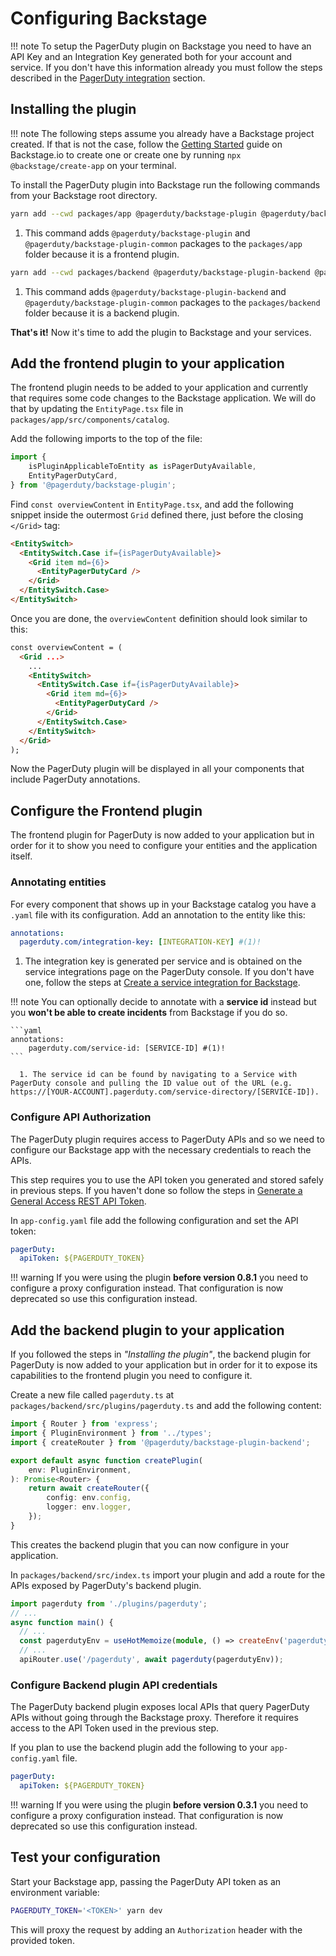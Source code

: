 # Configuring Backstage

!!! note
    To setup the PagerDuty plugin on Backstage you need to have an API Key and an Integration Key generated both for your account and service. If you don't have this information already you must follow the steps described in the [PagerDuty integration](/getting-started/pagerduty) section.

## Installing the plugin

!!! note
    The following steps assume you already have a Backstage project created. If that is not the case, follow the [Getting Started](https://backstage.io/docs/getting-started/) guide on Backstage.io to create one or create one by running `npx @backstage/create-app` on your terminal.

To install the PagerDuty plugin into Backstage run the following commands from your Backstage root directory.

```bash
yarn add --cwd packages/app @pagerduty/backstage-plugin @pagerduty/backstage-plugin-common # (1)! 
```

1. This command adds `@pagerduty/backstage-plugin` and `@pagerduty/backstage-plugin-common` packages to the `packages/app` folder because it is a frontend plugin.

```bash
yarn add --cwd packages/backend @pagerduty/backstage-plugin-backend @pagerduty/backstage-plugin-common # (1)! 
```

1. This command adds `@pagerduty/backstage-plugin-backend` and `@pagerduty/backstage-plugin-common` packages to the `packages/backend` folder because it is a backend plugin.

**That's it!** Now it's time to add the plugin to Backstage and your services.

## Add the frontend plugin to your application

The frontend plugin needs to be added to your application and currently that requires some code changes to the Backstage application. We will do that by updating the `EntityPage.tsx` file in `packages/app/src/components/catalog`.

Add the following imports to the top of the file:

```Typescript
import { 
    isPluginApplicableToEntity as isPagerDutyAvailable, 
    EntityPagerDutyCard, 
} from '@pagerduty/backstage-plugin';
```

Find `const overviewContent` in `EntityPage.tsx`, and add the following snippet inside the outermost `Grid` defined there, just before the closing `</Grid>` tag:

```html
<EntitySwitch>
  <EntitySwitch.Case if={isPagerDutyAvailable}>
    <Grid item md={6}>
      <EntityPagerDutyCard />
    </Grid>
  </EntitySwitch.Case>
</EntitySwitch>
```

Once you are done, the `overviewContent` definition should look similar to this:

```html
const overviewContent = (
  <Grid ...>
    ...
    <EntitySwitch>
      <EntitySwitch.Case if={isPagerDutyAvailable}>
        <Grid item md={6}>
          <EntityPagerDutyCard />
        </Grid>
      </EntitySwitch.Case>
    </EntitySwitch>
  </Grid>
);
```

Now the PagerDuty plugin will be displayed in all your components that include PagerDuty annotations.

## Configure the Frontend plugin

The frontend plugin for PagerDuty is now added to your application but in order for it to show you need to configure your entities and the application itself.

### Annotating entities

For every component that shows up in your Backstage catalog you have a `.yaml` file with its configuration. Add an annotation to the entity like this:

```yaml
annotations:
  pagerduty.com/integration-key: [INTEGRATION-KEY] #(1)!
```

1. The integration key is generated per service and is obtained on the service integrations page on the PagerDuty console. If you don't have one, follow the steps at [Create a service integration for Backstage](/getting-started/pagerduty/#create-a-service-integration-for-backstage).

!!! note
    You can optionally decide to annotate with a **service id** instead but you **won't be able to create incidents** from Backstage if you do so.

    ```yaml
    annotations:
        pagerduty.com/service-id: [SERVICE-ID] #(1)!
    ```

      1. The service id can be found by navigating to a Service with PagerDuty console and pulling the ID value out of the URL (e.g. https://[YOUR-ACCOUNT].pagerduty.com/service-directory/[SERVICE-ID]).

### Configure API Authorization

The PagerDuty plugin requires access to PagerDuty APIs and so we need to configure our Backstage app with the necessary credentials to reach the APIs.

This step requires you to use the API token you generated and stored safely in previous steps. If you haven't done so follow the steps in [Generate a General Access REST API Token](/getting-started/pagerduty/#generate-a-general-access-rest-api-token).

In `app-config.yaml` file add the following configuration and set the API token:

```yaml
pagerDuty:
  apiToken: ${PAGERDUTY_TOKEN}
```

!!! warning
    If you were using the plugin **before version 0.8.1** you need to configure a proxy configuration instead. That configuration is now deprecated so use this configuration instead.

## Add the backend plugin to your application

If you followed the steps in *"Installing the plugin"*, the backend plugin for PagerDuty is now added to your application but in order for it to expose its capabilities to the frontend plugin you need to configure it.

Create a new file called `pagerduty.ts` at `packages/backend/src/plugins/pagerduty.ts` and add the following content:

```Typescript
import { Router } from 'express';
import { PluginEnvironment } from '../types';
import { createRouter } from '@pagerduty/backstage-plugin-backend';

export default async function createPlugin(
    env: PluginEnvironment,
): Promise<Router> {
    return await createRouter({
        config: env.config,
        logger: env.logger,
    });
}
```

This creates the backend plugin that you can now configure in your application. 

In `packages/backend/src/index.ts` import your plugin and add a route for the APIs exposed by PagerDuty's backend plugin.

```TypeScript
import pagerduty from './plugins/pagerduty';
// ...
async function main() {
  // ...
  const pagerdutyEnv = useHotMemoize(module, () => createEnv('pagerduty'));
  // ...
  apiRouter.use('/pagerduty', await pagerduty(pagerdutyEnv));
```

### Configure Backend plugin API credentials

The PagerDuty backend plugin exposes local APIs that query PagerDuty APIs without going through the Backstage proxy. Therefore it requires access to the API Token used in the previous step.

If you plan to use the backend plugin add the following to your `app-config.yaml` file.

```yaml
pagerDuty:
  apiToken: ${PAGERDUTY_TOKEN}
```

!!! warning
    If you were using the plugin **before version 0.3.1** you need to configure a proxy configuration instead. That configuration is now deprecated so use this configuration instead.

## Test your configuration

Start your Backstage app, passing the PagerDuty API token as an environment variable:

```bash
PAGERDUTY_TOKEN='<TOKEN>' yarn dev
```

This will proxy the request by adding an `Authorization` header with the provided token.

